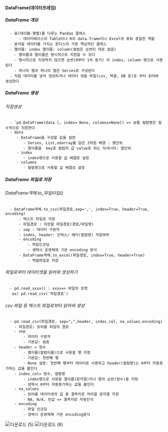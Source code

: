  #### DataFrame(데이터프레임)
 
  ##### DataFrame 개요
      - 표(테이블-행렬)를 다루는 Pandas 클래스
          - 데이터베이스의 Table이나 R의 data.frame이나 Excel의 표와 동일한 역할
      - 분석할 데이터를 가지는 판다스의 가장 핵심적인 클래스
      - 행이름: index 열이름: column(컬럼은 순번이 따로 없음)
        - 행이름과 열이름은 명시적으로 지정할 수 있다
        - 명시적으로 지정하지 않으면 순번(0부터 1씩 증가) 이 index, column 명으로 사용된다
        - 하나의 행과 하나의 열은 Series로 구성된다
      - 직접 데이터를 넣어 생성하거나 데이터 셋을 파일(csv, 엑셀, DB 등)로 부터 읽어와 생성한다


  ##### DataFrame 생성
  
   ###### 직접생성
      - `pd.DataFrame(data [, index= None, columns=None]) => 보통 컬럼명은 필수적으로 지정한다
      - data
         - DataFrame을 구성할 값을 설정
            - Series, List,ndarray를 담은 2차원 배열 : 행단위
            - 열이름을  key로 컬럼의 값 value로 하는 딕셔너리: 열단위
         - index
            - index명으로 사용할 값 배열로 설정
         - columns
            - 컬럼명으로 사용할 값 배열로 설정

  ##### DataFrame 파일로 저장
    
   ###### DataFrame객체.to_파일타입()
      - DataFrame객체.to_csv(파일경로,sep=',', index=True, header=True, encoding)
          - 텍스트 파일로 저장
          - 파일경로 : 저장할 파일경로(경로/파일명)
          - sep : 데이터 구분자
          - index, header: 인덱스/ 헤더(컬럼명) 저장여부
          - encoding
              - 파일인코딩
              - 생략시 운영체제 기본 encoding 방식
          - DataFrame객체.to_excel(파일경로, index=True, header=True)
              - 엑셀파일로 저장

  ###### 파일로부터 데이터셋을 읽어와 생성하기
      - pd.read_xxxx() : xxxx=> 파일의 포맷
       ex) pd.read_csv('파일경로')
       
   ###### csv 파일 등 텍스트 파일로부터 읽어와 생성
      - pd.read_csv(파일경로, sep=",",header, index_col, na_values,encoding)
        - 파일경로: 읽어올 파일의 경로
        - sep
            - 데이터 구분자
            - 기본값: 쉼표
        - header = 정수
            - 열이름(컬럼이름)으로 사용할 행 지정
            - 기본값: 첫번째 행
            - None 설정: 첫번째 행부터 데이터로 사용하고 header(컬럼명)는 0부터 자동증가하는 값을 붙인다
        - index_col= 정수, 컬럼명
            - index명으로 사용할 열이름(문자열)이나 열의 순번(정수)을 지정
            - 생략시 0부터 자동증가하는 값을 붙인다
        - na_values
            - 읽어올 데이터셋의 값 중 결측치로 처리할 문자열 지정
            - NA, N/A, 빈값 => 결측치로 자동인식
        - encoding
            - 파일 인코딩
            - 생략시 운영체제 기본 encoding방식

![다운로드 (5)](https://user-images.githubusercontent.com/76146752/109014423-76f99580-76f7-11eb-96cb-7e57b86d6d4c.png)
![다운로드 (6)](https://user-images.githubusercontent.com/76146752/109014425-782ac280-76f7-11eb-98ab-12da07dcf8f1.png)

